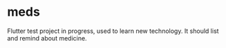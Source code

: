 # meds

Flutter test project in progress, used to learn new technology. It should list and remind about medicine.
